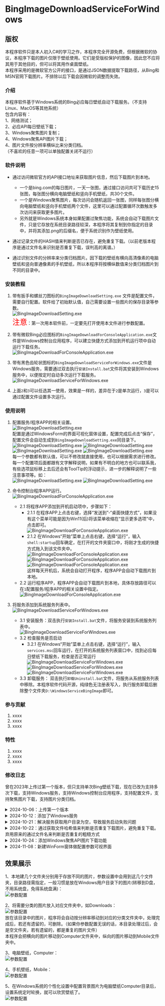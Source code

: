 # BingImageDownloadServiceForWindows

## 版权
本程序软件只是本人初入C#的学习之作，本程序完全开源免费，但根据微软的协议，本程序下载的图片仅限于壁纸使用。它们是受版权保护的图像，因此您不应将其用于其他目的，但可以将其用作桌面壁纸。  
本程序采用的是微软官方公开的接口，是通过JSON数据提取下载路径，从Bing和MSN官网下载图片。不排除以后下载会因微软的调整而失效。

### 介绍
本程序软件基于Windows系统的Bing必应每日壁纸自动下载服务。（不支持Linux、MacOS等其他系统）  
包含内容有：  
1、网络测试；  
2、必应API每日壁纸下载；  
3、Windows聚焦图片复制；  
4、Windows聚焦API图片下载；  
4、图片文件按分辨率横纵比来分类归档。  
（不喜欢的任意一项可以单独配置关闭不运行）  


### 软件说明
* 通过访问微软官方的API接口地址来获取图片信息，然后下载图片到本地。  
  * 一个是bing.com的每日图片，一天一张图，通过接口访问共可下载历史15张图，每张图分横向电脑壁纸和竖向手机壁纸，共30个文件。  
  * 一个是Windows聚焦图片，每次访问会随机返回一张图，同样每张图分横向电脑壁纸和竖向手机壁纸两个文件，这里可以通过配置循环次数触发多次访问来获取更多图片。  
  * 另外就是Windows系统本身如果配置过聚焦功能，系统会自动下载图片文件，只是它存放在系统目录路径较深，本程序将其复制到你指定的目录中，并将其添加.png的后缀名，便于系统识别作为壁纸使用。  

* 通过记录文件的HASH值来判断是否已存在，避免重复下载。（以前老版本程序是通过文件名来识别是否重复下载，误判高的离谱。）  

* 通过识别文件的分辨率来分类归档图片。因下载的壁纸有横向高清像素的电脑壁纸和竖向普通像素的手机壁纸，所以本程序将按横纵数值来分类归档图片到不同的目录中。  


### 安装教程

1.  带有扳手和螺丝刀图标的`BingImageDownloadSetting.exe` 文件是配置文件，需要自行配置。软件给了初始默认值，自己需要设置一些图片的保存目录等参数。  
![BingImageDownloadSetting.exe](https://gitee.com/gggplso/MarkdownPhotos/raw/master/Photos/BingImageDownloadServiceForWindows/README/BingImageDownloadSetting_ico.png)  
<font size=5 color=red>注意</font>：第一次用本软件前，一定要先打开使用本文件进行参数配置。


2.  带有微软Bing必应图标的`BingImageDownloadForConsoleApplication.exe`文件是Windows控制台应用程序，可以建立快捷方式添加到开机运行项中自动运行下载任务。  
![BingImageDownloadForConsoleApplication.exe](https://gitee.com/gggplso/MarkdownPhotos/raw/master/Photos/BingImageDownloadServiceForWindows/README/BingImageDownloadForConsoleApplication_ico.png)  


3.  带有黑色齿轮状图标的`BingImageDownloadServiceForWindows.exe`文件是Windows服务，需要通过双击执行`安装Install.bat`文件将其安装到Windows服务中，以便按定时自动多次运行下载服务。  
![BingImageDownloadServiceForWindows.exe](https://gitee.com/gggplso/MarkdownPhotos/raw/master/Photos/BingImageDownloadServiceForWindows/README/BingImageDownloadServiceForWindows_ico.png)  


4.  上面`2`和`3`可以任选其一使用，效果是一样的，差异在于`2`是单次运行，`3`是可以通过配置文件设置多次运行。  



### 使用说明

1.  配置服务/程序APP的相关设置。  
![BingImageDownloadSetting.exe](https://gitee.com/gggplso/MarkdownPhotos/raw/master/Photos/BingImageDownloadServiceForWindows/README/BingImageDownloadSetting_ico_list.png)  
配置是通过WindowsForm的界面可视化窗体设置，配置完成后点击“保存”，配置文件会自动生成到`BingImageDownloadSetting.exe`同目录下。  
![BingImageDownloadSetting.exe](https://gitee.com/gggplso/MarkdownPhotos/raw/master/Photos/BingImageDownloadServiceForWindows/README/BingImageDownloadSetting_MainSetting.png)
![BingImageDownloadSetting.exe](https://gitee.com/gggplso/MarkdownPhotos/raw/master/Photos/BingImageDownloadServiceForWindows/README/BingImageDownloadSetting_Setting1.png)
![BingImageDownloadSetting.exe](https://gitee.com/gggplso/MarkdownPhotos/raw/master/Photos/BingImageDownloadServiceForWindows/README/BingImageDownloadSetting_Setting2.png)
![BingImageDownloadSetting.exe](https://gitee.com/gggplso/MarkdownPhotos/raw/master/Photos/BingImageDownloadServiceForWindows/README/BingImageDownloadSetting_Setting3.png)  
每一个参数都有默认值，可以不修改就直接使用，也可以根据需求进行修改。每一个配置项后面都跟有文字解释说明，如果有不明白的地方也可以联系我，有些选项鼠标移上去后还会有ToolTip的浮动提示，进一步的解释说明了一些注意事项等。如：  
![BingImageDownloadSetting.exe](https://gitee.com/gggplso/MarkdownPhotos/raw/master/Photos/BingImageDownloadServiceForWindows/README/BingImageDownloadSetting_TooTip1.png)
![BingImageDownloadSetting.exe](https://gitee.com/gggplso/MarkdownPhotos/raw/master/Photos/BingImageDownloadServiceForWindows/README/BingImageDownloadSetting_TooTip2.png)


2.  命令控制台程序APP运行。  
![BingImageDownloadForConsoleApplication.exe](https://gitee.com/gggplso/MarkdownPhotos/raw/master/Photos/BingImageDownloadServiceForWindows/README/BingImageDownloadForConsoleApplication_ico_list.png)  
    * 2.1 将程序APP添加到开机启动项中，步骤如下：  
      * 2.1.1 在程序APP上点击右键，选择“发送到”-“桌面快捷方式”，如果没有这个菜单可能是因为Win11(后)将该菜单收缩在“显示更多选项”中，点击即可。  
![BingImageDownloadForConsoleApplication.exe](https://gitee.com/gggplso/MarkdownPhotos/raw/master/Photos/BingImageDownloadServiceForWindows/README/BingImageDownloadForConsoleApplication_shell.png)  
      * 2.1.2 在Windows“开始”菜单上点击右键，选择“运行”，输入`shell:startup`回车确定，在打开的文件夹窗口中，将刚才生成的快捷方式拖入到该文件夹中。  
![BingImageDownloadForConsoleApplication.exe](https://gitee.com/gggplso/MarkdownPhotos/raw/master/Photos/BingImageDownloadServiceForWindows/README/BingImageDownloadForConsoleApplication_startup.png) ![BingImageDownloadForConsoleApplication.exe](https://gitee.com/gggplso/MarkdownPhotos/raw/master/Photos/BingImageDownloadServiceForWindows/README/BingImageDownloadForConsoleApplication_run.png) ![BingImageDownloadForConsoleApplication.exe](https://gitee.com/gggplso/MarkdownPhotos/raw/master/Photos/BingImageDownloadServiceForWindows/README/BingImageDownloadForConsoleApplication_start.png)  
 这样每天开机后，系统会自动打开程序，程序APP会自动下载图片到本地。
    * 2.2 运行程序APP，程序APP会自动下载图片到本地，具体存放路径可以在`1`配置服务/程序APP的相关设置中指定。  
![BingImageDownloadForConsoleApplication.exe](https://gitee.com/gggplso/MarkdownPhotos/raw/master/Photos/BingImageDownloadServiceForWindows/README/BingImageDownloadForConsoleApplication_Download.png)


3.  将服务添加到系统服务列表中。  
![BingImageDownloadServiceForWindows.exe](https://gitee.com/gggplso/MarkdownPhotos/raw/master/Photos/BingImageDownloadServiceForWindows/README/BingImageDownloadServiceForWindows_ico_list.png)  
    * 3.1 安装服务：双击执行`安装Install.bat`文件，将服务安装到系统服务列表中。  
![BingImageDownloadServiceForWindows.exe](https://gitee.com/gggplso/MarkdownPhotos/raw/master/Photos/BingImageDownloadServiceForWindows/README/BingImageDownloadServiceForWindows_Install.png)  
    * 3.2 检查服务是否启动  
      * 3.2.1 在Windows“开始”菜单上点击右键，选择“运行”，输入`services.msc`回车运行，在打开的系统服务列表窗口中，找到必应每日壁纸下载服务，检查是否正常运行  
![BingImageDownloadServiceForWindows.exe](https://gitee.com/gggplso/MarkdownPhotos/raw/master/Photos/BingImageDownloadServiceForWindows/README/BingImageDownloadForConsoleApplication_startup.png) ![BingImageDownloadServiceForWindows.exe](https://gitee.com/gggplso/MarkdownPhotos/raw/master/Photos/BingImageDownloadServiceForWindows/README/BingImageDownloadServiceForWindows_services.png) ![BingImageDownloadServiceForWindows.exe](https://gitee.com/gggplso/MarkdownPhotos/raw/master/Photos/BingImageDownloadServiceForWindows/README/BingImageDownloadServiceForWindows_servicelist.png)  
    * 3.3 卸载服务： 双击执行`卸载Uninstall.bat`文件，将服务从系统服务列表中移除。本程序软件代码开源，纯绿色无注册表写入，执行服务卸载后删除整个文件夹`D:\WindowsServiceBingImage`即可。   




### 参与贡献

1.  xxxx
2.  xxxx
3.  xxxx


### 特性

1.  xxxx
2.  xxxx
3.  xxxx


### 修改日志  
曾在2023年上传过第一个版本，但只支持单次Bing壁纸下载，现在已改为支持多次下载，支持Windows服务，支持Windows控制台应用程序，支持配置文件，支持聚焦图片下载，支持图片分类归档。  
<details>
    <summary>
        2024-10-06：上传第一个版本  
    </summary>
</details>
<details>
    <summary>
        2024-10-12：添加了Windows服务  
    </summary>
</details>
<details>
    <summary>
        2024-10-21：解决服务获取用户目录为空，导致服务启动失败问题
    </summary>
</details>
<details>
    <summary>
        2024-10-22：通过获取文件哈希值来判断是否重复下载图片，避免重复下载。弃用原来的通过文件名来判断是否重复的粗糙方式  
    </summary>
</details>
<details>
    <summary>
        2024-10-24：添加Windows聚焦API图片下载功能
    </summary>
</details>
<details>
    <summary>
        2024-11-08：新建WinForm窗体做配置参数可视界面
    </summary> 
</details>


## 效果展示
1、本地建几个文件夹分别用于存放不同的图片，参数设置中会用到这几个文件夹，目录路径需指定，一般习惯是放在Windows用户目录下的图片(转移到D盘，不用系统盘，免得系统盘满)：  
![参数配置](https://gitee.com/gggplso/MarkdownPhotos/raw/master/Photos/BingImageDownloadServiceForWindows/README/参数配置效果0.png)


2、将需要分类的图片放入对应文件夹中，如Downloads：  
![参数配置](https://gitee.com/gggplso/MarkdownPhotos/raw/master/Photos/BingImageDownloadServiceForWindows/README/参数配置效果1.png)  
放在该目录中的图片，程序将会自动按分辨率移动到对应的分类文件夹中，处理完成后，若还有遗留的，可删除。（如果你参数配置无误的话，本目录处理过后，会是空文件夹，若有遗留的，都是重复的图片文件）  
本程序会把横向的图片移动到Computer文件夹中，纵向的图片移动到Mobile文件夹中。  

3、电脑壁纸，Computer：  
![参数配置](https://gitee.com/gggplso/MarkdownPhotos/raw/master/Photos/BingImageDownloadServiceForWindows/README/参数配置效果2.png)


4、手机壁纸，Mobile：  
![参数配置](https://gitee.com/gggplso/MarkdownPhotos/raw/master/Photos/BingImageDownloadServiceForWindows/README/参数配置效果3.png)


5、在Windows系统的个性化设置中配置背景图片为电脑壁纸Computer目录后，设置系统定时轮换，就可以欣赏壁纸了。  
![参数配置](https://gitee.com/gggplso/MarkdownPhotos/raw/master/Photos/BingImageDownloadServiceForWindows/README/参数配置效果4.png)